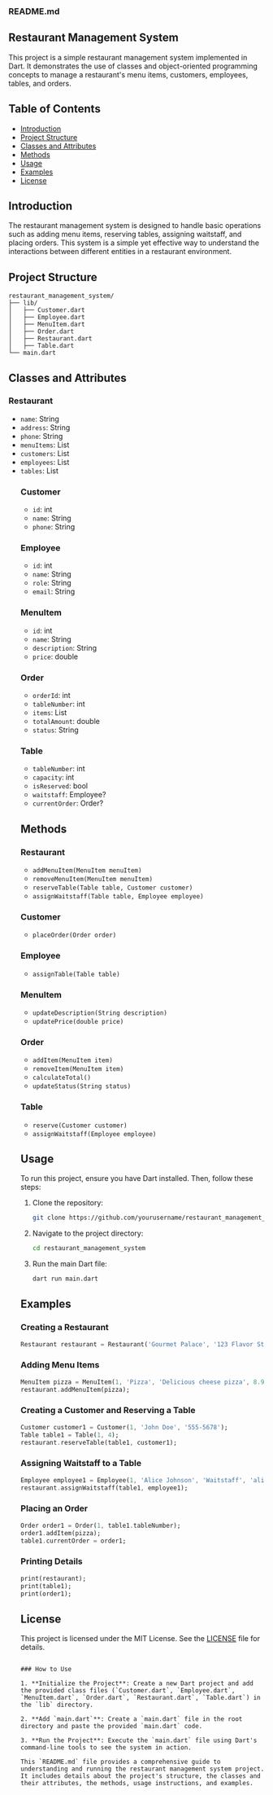 ### README.md

## Restaurant Management System

This project is a simple restaurant management system implemented in Dart. It demonstrates the use of classes and object-oriented programming concepts to manage a restaurant's menu items, customers, employees, tables, and orders.

## Table of Contents

- [Introduction](#introduction)
- [Project Structure](#project-structure)
- [Classes and Attributes](#classes-and-attributes)
- [Methods](#methods)
- [Usage](#usage)
- [Examples](#examples)
- [License](#license)

## Introduction

The restaurant management system is designed to handle basic operations such as adding menu items, reserving tables, assigning waitstaff, and placing orders. This system is a simple yet effective way to understand the interactions between different entities in a restaurant environment.

## Project Structure

```
restaurant_management_system/
├── lib/
│   ├── Customer.dart
│   ├── Employee.dart
│   ├── MenuItem.dart
│   ├── Order.dart
│   ├── Restaurant.dart
│   ├── Table.dart
└── main.dart
```

## Classes and Attributes

### Restaurant
- `name`: String
- `address`: String
- `phone`: String
- `menuItems`: List<MenuItem>
- `customers`: List<Customer>
- `employees`: List<Employee>
- `tables`: List<Table>

### Customer
- `id`: int
- `name`: String
- `phone`: String

### Employee
- `id`: int
- `name`: String
- `role`: String
- `email`: String

### MenuItem
- `id`: int
- `name`: String
- `description`: String
- `price`: double

### Order
- `orderId`: int
- `tableNumber`: int
- `items`: List<MenuItem>
- `totalAmount`: double
- `status`: String

### Table
- `tableNumber`: int
- `capacity`: int
- `isReserved`: bool
- `waitstaff`: Employee?
- `currentOrder`: Order?

## Methods

### Restaurant
- `addMenuItem(MenuItem menuItem)`
- `removeMenuItem(MenuItem menuItem)`
- `reserveTable(Table table, Customer customer)`
- `assignWaitstaff(Table table, Employee employee)`

### Customer
- `placeOrder(Order order)`

### Employee
- `assignTable(Table table)`

### MenuItem
- `updateDescription(String description)`
- `updatePrice(double price)`

### Order
- `addItem(MenuItem item)`
- `removeItem(MenuItem item)`
- `calculateTotal()`
- `updateStatus(String status)`

### Table
- `reserve(Customer customer)`
- `assignWaitstaff(Employee employee)`

## Usage

To run this project, ensure you have Dart installed. Then, follow these steps:

1. Clone the repository:
   ```sh
   git clone https://github.com/yourusername/restaurant_management_system.git
   ```

2. Navigate to the project directory:
   ```sh
   cd restaurant_management_system
   ```

3. Run the main Dart file:
   ```sh
   dart run main.dart
   ```

## Examples

### Creating a Restaurant
```dart
Restaurant restaurant = Restaurant('Gourmet Palace', '123 Flavor St', '555-1234');
```

### Adding Menu Items
```dart
MenuItem pizza = MenuItem(1, 'Pizza', 'Delicious cheese pizza', 8.99);
restaurant.addMenuItem(pizza);
```

### Creating a Customer and Reserving a Table
```dart
Customer customer1 = Customer(1, 'John Doe', '555-5678');
Table table1 = Table(1, 4);
restaurant.reserveTable(table1, customer1);
```

### Assigning Waitstaff to a Table
```dart
Employee employee1 = Employee(1, 'Alice Johnson', 'Waitstaff', 'alice@example.com');
restaurant.assignWaitstaff(table1, employee1);
```

### Placing an Order
```dart
Order order1 = Order(1, table1.tableNumber);
order1.addItem(pizza);
table1.currentOrder = order1;
```

### Printing Details
```dart
print(restaurant);
print(table1);
print(order1);
```

## License

This project is licensed under the MIT License. See the [LICENSE](LICENSE) file for details.
```

### How to Use

1. **Initialize the Project**: Create a new Dart project and add the provided class files (`Customer.dart`, `Employee.dart`, `MenuItem.dart`, `Order.dart`, `Restaurant.dart`, `Table.dart`) in the `lib` directory.

2. **Add `main.dart`**: Create a `main.dart` file in the root directory and paste the provided `main.dart` code.

3. **Run the Project**: Execute the `main.dart` file using Dart's command-line tools to see the system in action.

This `README.md` file provides a comprehensive guide to understanding and running the restaurant management system project. It includes details about the project's structure, the classes and their attributes, the methods, usage instructions, and examples.
